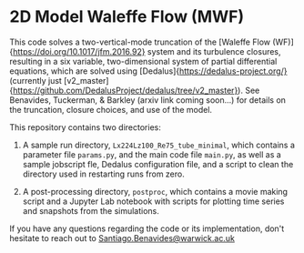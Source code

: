 # 2D Model Waleffe Flow (MWF)
This code solves a two-vertical-mode truncation of the [Waleffe Flow (WF)]{https://doi.org/10.1017/jfm.2016.92} system and its turbulence closures, resulting in a six variable, two-dimensional system of partial differential equations, which are solved using [Dedalus]{https://dedalus-project.org/} (currently just [v2_master]{https://github.com/DedalusProject/dedalus/tree/v2_master}). See Benavides, Tuckerman, & Barkley (arxiv link coming soon...) for details on the truncation, closure choices, and use of the model.

This repository contains two directories:

1. A sample run directory, `Lx224Lz100_Re75_tube_minimal`, which contains a parameter file `params.py`, and the main code file `main.py`, as well as a sample jobscript fle, Dedalus configuration file, and a script to clean the directory used in restarting runs from zero.

2. A post-processing directory, `postproc`, which contains a movie making script and a Jupyter Lab notebook with scripts for plotting time series and snapshots from the simulations.

If you have any questions regarding the code or its implementation, don't hesitate to reach out to Santiago.Benavides@warwick.ac.uk 
